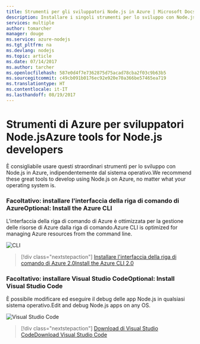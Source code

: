 ```yaml
---
title: Strumenti per gli sviluppatori Node.js in Azure | Microsoft Docs
description: Installare i singoli strumenti per lo sviluppo con Node.js in Azure
services: multiple
author: tomarcher
manager: douge
ms.service: azure-nodejs
ms.tgt_pltfrm: na
ms.devlang: nodejs
ms.topic: article
ms.date: 07/14/2017
ms.author: tarcher
ms.openlocfilehash: 587e0d4f7e7362875d75acad78cba2f03c9b63b5
ms.sourcegitcommit: c49cb091b0176ec92e920e70a366be57465ea719
ms.translationtype: HT
ms.contentlocale: it-IT
ms.lasthandoff: 08/19/2017
---
```

# <a name="azure-tools-for-nodejs-developers"></a><span data-ttu-id="607c0-103">Strumenti di Azure per sviluppatori Node.js</span><span class="sxs-lookup"><span data-stu-id="607c0-103">Azure tools for Node.js developers</span></span>
<span data-ttu-id="607c0-104">È consigliabile usare questi straordinari strumenti per lo sviluppo con Node.js in Azure, indipendentemente dal sistema operativo.</span><span class="sxs-lookup"><span data-stu-id="607c0-104">We recommend these great tools to develop using Node.js on Azure, no matter what your operating system is.</span></span>

### <a name="optional-install-the-azure-cli"></a><span data-ttu-id="607c0-105">Facoltativo: installare l'interfaccia della riga di comando di Azure</span><span class="sxs-lookup"><span data-stu-id="607c0-105">Optional: Install the Azure CLI</span></span>
<span data-ttu-id="607c0-106">L'interfaccia della riga di comando di Azure è ottimizzata per la gestione delle risorse di Azure dalla riga di comando.</span><span class="sxs-lookup"><span data-stu-id="607c0-106">Azure CLI is optimized for managing Azure resources from the command line.</span></span>

![CLI](media/node-azure-tools/cli.png)
 
> [!div class="nextstepaction"]
> [<span data-ttu-id="607c0-108">Installare l'interfaccia della riga di comando di Azure 2.0</span><span class="sxs-lookup"><span data-stu-id="607c0-108">Install the Azure CLI 2.0</span></span>](https://docs.microsoft.com/cli/azure/install-az-cli2)

### <a name="optional-install-visual-studio-code"></a><span data-ttu-id="607c0-109">Facoltativo: installare Visual Studio Code</span><span class="sxs-lookup"><span data-stu-id="607c0-109">Optional: Install Visual Studio Code</span></span>
<span data-ttu-id="607c0-110">È possibile modificare ed eseguire il debug delle app Node.js in qualsiasi sistema operativo.</span><span class="sxs-lookup"><span data-stu-id="607c0-110">Edit and debug Node.js apps on any OS.</span></span>

![Visual Studio Code](media/node-azure-tools/vs-code.png)

> [!div class="nextstepaction"]
> [<span data-ttu-id="607c0-112">Download di Visual Studio Code</span><span class="sxs-lookup"><span data-stu-id="607c0-112">Download Visual Studio Code</span></span>](https://code.visualstudio.com)

